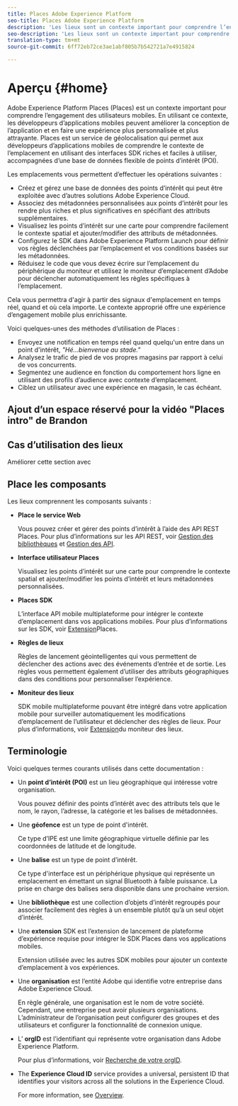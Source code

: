 ```yaml
---
title: Places Adobe Experience Platform
seo-title: Places Adobe Experience Platform
description: 'Les lieux sont un contexte important pour comprendre l’engagement des utilisateurs mobiles. En utilisant ce contexte, les développeurs d’applications mobiles peuvent améliorer la conception de l’application et en faire une expérience plus personnalisée et plus attrayante. '
seo-description: 'Les lieux sont un contexte important pour comprendre l’engagement des utilisateurs mobiles. En utilisant ce contexte, les développeurs d’applications mobiles peuvent améliorer la conception de l’application et en faire une expérience plus personnalisée et plus attrayante. '
translation-type: tm+mt
source-git-commit: 6ff72eb72ce3ae1abf805b7b542721a7e4915824

---
```



# Aperçu {#home}

Adobe Experience Platform Places (Places) est un contexte important pour comprendre l’engagement des utilisateurs mobiles. En utilisant ce contexte, les développeurs d’applications mobiles peuvent améliorer la conception de l’application et en faire une expérience plus personnalisée et plus attrayante. Places est un service de géolocalisation qui permet aux développeurs d’applications mobiles de comprendre le contexte de l’emplacement en utilisant des interfaces SDK riches et faciles à utiliser, accompagnées d’une base de données flexible de points d’intérêt (POI).

Les emplacements vous permettent d’effectuer les opérations suivantes :

* Créez et gérez une base de données des points d’intérêt qui peut être exploitée avec d’autres solutions Adobe Experience Cloud.
* Associez des métadonnées personnalisées aux points d’intérêt pour les rendre plus riches et plus significatives en spécifiant des attributs supplémentaires.
* Visualisez les points d’intérêt sur une carte pour comprendre facilement le contexte spatial et ajouter/modifier des attributs de métadonnées.
* Configurez le SDK dans Adobe Experience Platform Launch pour définir vos règles déclenchées par l’emplacement et vos conditions basées sur les métadonnées.
* Réduisez le code que vous devez écrire sur l’emplacement du périphérique du moniteur et utilisez le moniteur d’emplacement d’Adobe pour déclencher automatiquement les règles spécifiques à l’emplacement.

Cela vous permettra d'agir à partir des signaux d'emplacement en temps réel, quand et où cela importe. Le contexte approprié offre une expérience d’engagement mobile plus enrichissante.

Voici quelques-unes des méthodes d’utilisation de Places :

* Envoyez une notification en temps réel quand quelqu'un entre dans un point d'intérêt, *"Hé...bienvenue au stade."*
* Analysez le trafic de pied de vos propres magasins par rapport à celui de vos concurrents.
* Segmentez une audience en fonction du comportement hors ligne en utilisant des profils d’audience avec contexte d’emplacement.
* Ciblez un utilisateur avec une expérience en magasin, le cas échéant.

## Ajout d’un espace réservé pour la vidéo "Places intro" de Brandon

## Cas d’utilisation des lieux

Améliorer cette section avec

## Place les composants

Les lieux comprennent les composants suivants :

* **Place le service Web**

   Vous pouvez créer et gérer des points d’intérêt à l’aide des API REST Places. Pour plus d’informations sur les API REST, voir [Gestion des bibliothèques](/help/web-service-api/api-usage/manage-libraries/manage-libraries.md) et [Gestion des API](/help/web-service-api/api-usage/manage-pois/manage-pois.md).

* **Interface utilisateur Places**

   Visualisez les points d’intérêt sur une carte pour comprendre le contexte spatial et ajouter/modifier les points d’intérêt et leurs métadonnées personnalisées.

* **Places SDK**

   L’interface API mobile multiplateforme pour intégrer le contexte d’emplacement dans vos applications mobiles. Pour plus d’informations sur les SDK, voir [Extension](/help/places-ext-aep-sdks/places-extension/places-extension.md)Places.

* **Règles de lieux**

   Règles de lancement géointelligentes qui vous permettent de déclencher des actions avec des événements d’entrée et de sortie. Les règles vous permettent également d’utiliser des attributs géographiques dans des conditions pour personnaliser l’expérience.

* **Moniteur des lieux**

   SDK mobile multiplateforme pouvant être intégré dans votre application mobile pour surveiller automatiquement les modifications d’emplacement de l’utilisateur et déclencher des règles de lieux. Pour plus d’informations, voir [Extension](/help/places-ext-aep-sdks/places-monitor-extension/places-monitor-extension.md)du moniteur des lieux.

## Terminologie

Voici quelques termes courants utilisés dans cette documentation :

* Un **point d’intérêt (POI)** est un lieu géographique qui intéresse votre organisation.

   Vous pouvez définir des points d’intérêt avec des attributs tels que le nom, le rayon, l’adresse, la catégorie et les balises de métadonnées.

* Une **géofence** est un type de point d'intérêt.

   Ce type d’IPE est une limite géographique virtuelle définie par les coordonnées de latitude et de longitude.

* Une **balise** est un type de point d’intérêt.

   Ce type d'interface est un périphérique physique qui représente un emplacement en émettant un signal Bluetooth à faible puissance. La prise en charge des balises sera disponible dans une prochaine version.

* Une **bibliothèque** est une collection d’objets d’intérêt regroupés pour associer facilement des règles à un ensemble plutôt qu’à un seul objet d’intérêt.

* Une **extension** SDK est l’extension de lancement de plateforme d’expérience requise pour intégrer le SDK Places dans vos applications mobiles.

   Extension utilisée avec les autres SDK mobiles pour ajouter un contexte d’emplacement à vos expériences.

* Une **organisation** est l’entité Adobe qui identifie votre entreprise dans Adobe Experience Cloud.

   En règle générale, une organisation est le nom de votre société. Cependant, une entreprise peut avoir plusieurs organisations. L’administrateur de l’organisation peut configurer des groupes et des utilisateurs et configurer la fonctionnalité de connexion unique.

* L’ **orgID** est l’identifiant qui représente votre organisation dans Adobe Experience Platform.

   Pour plus d’informations, voir [Recherche de votre orgID](https://forums.adobe.com/thread/2339895).

* The **Experience Cloud ID** service provides a universal, persistent ID that identifies your visitors across all the solutions in the Experience Cloud.

   For more information, see [Overview](https://docs.adobe.com/content/help/en/id-service/using/intro/overview.html).